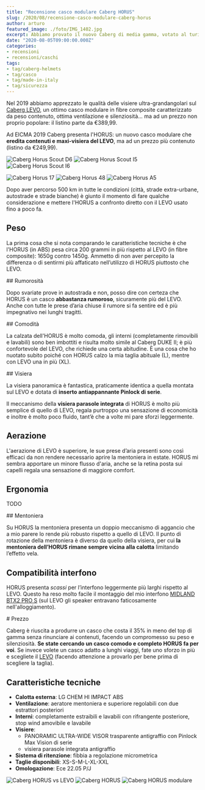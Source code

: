 ```yaml
---
title: "Recensione casco modulare Caberg HORUS"
slug: /2020/08/recensione-casco-modulare-caberg-horus
author: arturo
featured_image: ./foto/IMG_1402.jpg
excerpt: Abbiamo provato il nuovo Caberg di media gamma, votato al turismo e dotato di visiera ultra grandangolare
date: "2020-08-05T09:00:00.000Z"
categories:
- recensioni
- recensioni/caschi
tags:
- tag/caberg-helmets
- tag/casco
- tag/made-in-italy
- tag/sicurezza
---
```


Nel 2019 abbiamo apprezzato le qualità delle visiere ultra-grandangolari sul [Caberg LEVO](/2019/07/recensione-casco-modulare-caberg-levo), un ottimo casco modulare in fibre composite caratterizzato da peso contenuto, ottima ventilazione e silenziosità… ma ad un prezzo non proprio popolare: il listino parte da €389,99.

Ad EICMA 2019 Caberg presenta l'HORUS: un nuovo casco modulare che **eredita contenuti e maxi-visiera del LEVO**, ma ad un prezzo più contenuto (listino da €249,99).

![Caberg Horus Scout D6](./foto/catalog/horus-d6.jpg "Caberg Horus Scout D6 Bianco Metallizzato/Rosso/Blu/Blu Chiaro")
![Caberg Horus Scout I5](./foto/catalog/horus-i5.jpg "Caberg Horus Scout I5 Scout Nero Opaco/Giallo Fluo/Antracite/Argento")
![Caberg Horus Scout I6](./foto/catalog/horus-i6.jpg "Caberg Horus Scout I6 Nero Opaco/Rosso/Antracite/Argento")

![Caberg Horus 17](./foto/catalog/horus-17.jpg "Caberg Horus 17 Nero Opaco")
![Caberg Horus 48](./foto/catalog/horus-48.jpg "Caberg Horus 48 Blu Opaco YAMA")
![Caberg Horus A5](./foto/catalog/horus-a5.jpg "Caberg Horus A5 Bianco Metallizzato")

Dopo aver percorso 500 km in tutte le condizioni (città, strade extra-urbane, autostrade e strade bianche) è giunto il momento di fare qualche considerazione e mettere l'HORUS a confronto diretto con il LEVO usato fino a poco fa.

## Peso

La prima cosa che si nota comparando le caratteristiche tecniche è che l'HORUS (in ABS) pesa circa 200 grammi in più rispetto al LEVO (in fibre composite): 1650g contro 1450g. Ammetto di non aver percepito la differenza o di sentirmi più affaticato nell’utilizzo di HORUS piuttosto che LEVO.

## Rumorosità

Dopo svariate prove in autostrada e non, posso dire con certeza che HORUS è un casco **abbastanza rumoroso**, sicuramente più del LEVO. Anche con tutte le prese d’aria chiuse il rumore si fa sentire ed è più impegnativo nei lunghi tragitti.

## Comodità

La calzata dell'HORUS è molto comoda, gli interni (completamente rimovibili e lavabili) sono ben imbottiti e risulta molto simile al Caberg DUKE II; è più confortevole del LEVO, che richiede una certa abitudine. È una cosa che ho nuotato subito poiché con HORUS calzo la mia taglia abituale (L), mentre con LEVO una in più (XL).

## Visiera

La visiera panoramica è fantastica, praticamente identica a quella montata sul LEVO e dotata di **inserto antiappannante Pinlock di serie**.

Il meccanismo della **visiera parasole integrata** di HORUS è molto più semplice di quello di LEVO, regala purtroppo una sensazione di economicità e inoltre è molto poco fluido, tant’è che a volte mi pare sforzi leggermente.

## Aerazione

L'aerazione di LEVO è superiore, le sue prese d’aria presenti sono così efficaci da non rendere necessario aprire la mentoniera in estate. HORUS mi sembra apportare un minore flusso d'aria, anche se la retina posta sui capelli regala una sensazione di maggiore comfort.

## Ergonomia

TODO

## Mentoniera

Su HORUS la mentoniera presenta un doppio meccanismo di aggancio che a mio parere lo rende più robusto rispetto a quello di LEVO. Il punto di rotazione della mentoniera è diverso da quello della visiera, per cui **la mentoniera dell’HORUS rimane sempre vicina alla calotta** limitando l’effetto vela.

## Compatibilità interfono

HORUS presenta *scassi* per l’interfono leggermente più larghi rispetto al LEVO. Questo ha reso molto facile il montaggio del mio interfono [MIDLAND BTX2 PRO S](/2019/09/recensione-interfoni-midland-serie-bt-pro) (sul LEVO gli speaker entravano faticosamente nell'alloggiamento).

# Prezzo

Caberg è riuscita a produrre un casco che costa il 35% in meno del top di gamma senza rinunciare ai contenuti, facendo un compromesso su peso e silenziosità. **Se state cercando un casco comodo e completo HORUS fa per voi**. Se invece volete un casco adatto a lunghi viaggi, fate uno sforzo in più e scegliete il [LEVO](/2019/07/recensione-casco-modulare-caberg-levo) (facendo attenzione a provarlo per bene prima di scegliere la taglia).

## Caratteristiche tecniche

- **Calotta esterna**: LG CHEM HI IMPACT ABS
- **Ventilazione**: aeratore mentoniera e superiore regolabili con due estrattori posteriori
- **Interni**: completamente estraibili e lavabili con rifrangente posteriore, stop wind amovibile e lavabile
- **Visiere**:
  - PANORAMIC ULTRA-WIDE VISOR trasparente antigraffio con Pinlock Max Vision di serie
  - visiera parasole integrata antigraffio
- **Sistema di ritenzione**: fibbia a regolazione micrometrica
- **Taglie disponibili**: XS-S-M-L-XL-XXL
- **Omologazione**: Ece 22.05 P/J

![Caberg HORUS vs LEVO](./foto/IMG_1392.jpg "Caberg HORUS vs LEVO al Colle delle Finestre (TO)")
![Caberg HORUS](./foto/IMG_1402.jpg "Test del nuovo Caberg HORUS sulla Strada dell'Assietta")
![Caberg HORUS modulare](./foto/IMG_1422.jpg "La modularità del Caberg HORUS torna sempre utile!")
